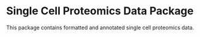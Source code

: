 # Single Cell Proteomics Data Package

This package contains formatted and annotated single cell proteomics data.
